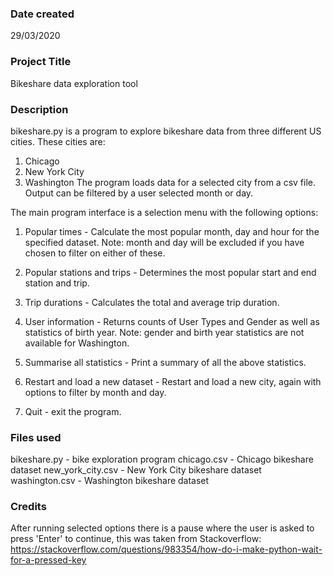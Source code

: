 ### Date created
29/03/2020

### Project Title
Bikeshare data exploration tool

### Description
bikeshare.py is a program to explore bikeshare data from three different US
cities. These cities are:
1. Chicago
2. New York City
3. Washington
The program loads data for a selected city from a csv file. Output can be filtered by a user selected month or day.

The main program interface is a selection menu with the following options:

1. Popular times - Calculate the most popular month, day and hour for the
specified dataset. Note: month and day will be excluded if you have chosen
to filter on either of these.

2. Popular stations and trips - Determines the most popular start and end
station and trip.

3. Trip durations - Calculates the total and average trip duration.

4. User information - Returns counts of User Types and Gender as well as
statistics of birth year. Note: gender and birth year statistics are not
available for Washington.

5. Summarise all statistics - Print a summary of all the above statistics.

6. Restart and load a new dataset - Restart and load a new city, again with
options to filter by month and day.

7. Quit - exit the program.

### Files used
bikeshare.py - bike exploration program
chicago.csv - Chicago bikeshare dataset
new_york_city.csv - New York City bikeshare dataset
washington.csv - Washington bikeshare dataset

### Credits
After running selected options there is a pause where the user is asked to
press 'Enter' to continue, this was taken from Stackoverflow:
https://stackoverflow.com/questions/983354/how-do-i-make-python-wait-for-a-pressed-key
